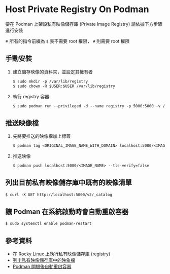 # Host Private Registry On Podman

要在 Podman 上架設私有映像儲存庫 (Private Image Registry) 請依據下方步驟進行安裝

※ 所有的指令前綴為 `$` 表不需要 root 權限， `#` 則需要 root 權限

## 手動安裝

1. 建立儲存映像的資料夾，並設定其擁有者

    ```txt
    $ sudo mkdir -p /var/lib/registry
    $ sudo chown -R $USER:$USER /var/lib/registry
    ```

2. 執行 registry 容器

    ```txt
    $ sudo podman run --privileged -d --name registry -p 5000:5000 -v /var/lib/registry:/var/lib/registry --restart=always registry:2
    ```

## 推送映像檔

1. 先將要推送的映像檔加上標籤

    ```txt
    $ podman tag <ORIGINAL_IMAGE_NAME_WITH_DOMAIN> localhost:5000/<IMAGE_NAME>
    ```

2. 推送映像

    ```txt
    $ podman push localhost:5000/<IMAGE_NAME> --tls-verify=false
    ```

## 列出目前私有映像儲存庫中既有的映像清單

```txt
$ curl -X GET http://localhost:5000/v2/_catalog
```

## 讓 Podman 在系統啟動時會自動重啟容器

```txt
$ sudo systemctl enable podman-restart
```

## 參考資料

- [在 Rocky Linux 上執行私有映像儲存庫 (registry)](https://thenewstack.io/tutorial-host-a-local-podman-image-registry/)
- [列出私有映像儲存庫中的映象檔](https://stackoverflow.com/questions/31251356/how-to-get-a-list-of-images-on-docker-registry-v2)
- [Podman 開機後自動重啟容器](https://github.com/containers/podman/issues/10539#issuecomment-1279750679)
